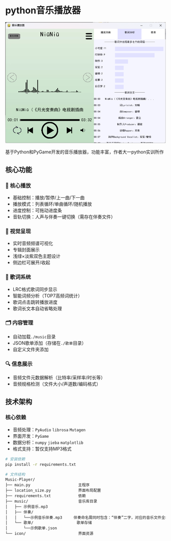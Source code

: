 # python音乐播放器

![播放器界面截图](screenshot.png)

基于Python和PyGame开发的音乐播放器，功能丰富，作者大一python实训所作

## 核心功能

### 🎵 核心播放
- 基础控制：播放/暂停/上一曲/下一曲
- 播放模式：列表循环/单曲循环/随机播放
- 进度控制：可拖动进度条
- 音轨切换：人声与伴奏一键切换（需存在伴奏文件）

### 🎨 视觉呈现
- 实时音频频谱可视化
- 专辑封面展示
- 浅绿×淡紫双色主题设计
- 侧边栏可展开/收起

### 📜 歌词系统
- LRC格式歌词同步显示
- 智能词频分析（TOP7高频词统计）
- 歌词点击跳转播放进度
- 歌词长文本自动省略处理

### 🗂️ 内容管理
- 自动加载`./music`目录
- JSON歌单添加（存储在`./歌单`目录）
- 自定义文件夹添加

### 🔍 信息展示
- 音频文件元数据解析（比特率/采样率/时长等）
- 音频规格检测（文件大小/声道数/编码格式）

## 技术架构

### 核心依赖
- 音频处理：`PyAudio` `librosa` `Mutagen`
- 界面开发：`PyGame`
- 数据分析：`numpy` `jieba` `matplotlib`
- 格式支持：暂仅支持MP3格式

```bash
# 安装依赖
pip install -r requirements.txt
```
```bash
# 文件结构
Music-Player/
├── main.py                     主程序
├── location_size.py            界面布局配置
├── requirements.txt            依赖
├── music/                      音乐库目录
│   ├── 示例音乐.mp3            
│   ├── 伴奏/                   
│   │   └──示例音乐伴奏.mp3     伴奏命名需同时包含：“伴奏”二字，对应的音乐文件全名（不包括.mp3）
│   └── 歌单/                   歌单存储
│       └──示例歌单.json
└── icon/                       界面资源
```
